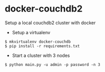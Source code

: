 # docker-couchdb2
Setup a local couchdb2 cluster with docker

* Setup a virtualenv
```
$ mkvirtualenv docker-couchdb
$ pip install -r requirements.txt
```
* Start a cluster with 3 nodes
```    
$ python main.py -u admin -p password -n 3
```
